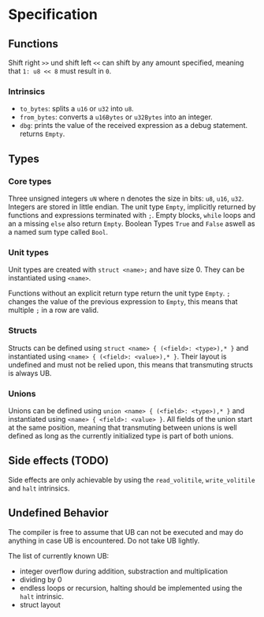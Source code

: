 # Specification

## Functions

Shift right `>>` und shift left `<<` can shift by any amount specified, meaning that `1: u8 << 8` must result in `0`.

### Intrinsics

- `to_bytes`: splits a `u16` or `u32` into `u8`.
- `from_bytes`: converts a `u16Bytes` or `u32Bytes` into an integer.
- `dbg`: prints the value of the received expression as a debug statement.
    returns `Empty`.

## Types

### Core types

Three unsigned integers `uN` where n denotes the size in bits: `u8`, `u16`, `u32`.
Integers are stored in little endian.
The unit type `Empty`, implicitly returned by functions and expressions terminated with `;`.
Empty blocks, `while` loops and an a missing `else` also return `Empty`.
Boolean Types `True` and `False` aswell as a named sum type called `Bool`.

### Unit types

Unit types are created with `struct <name>;` and have size 0. They can be instantiated using `<name>`.

Functions without an explicit return type return the unit type `Empty`.
`;` changes the value of the previous expression to `Empty`,
this means that multiple `;` in a row are valid.

### Structs

Structs can be defined using `struct <name> { (<field>: <type>),* }` and instantiated using `<name> { (<field>: <value>),* }`.
Their layout is undefined and must not be relied upon, this means that transmuting structs is always UB.

### Unions

Unions can be defined using `union <name> { (<field>: <type>),* }` and instantiated using `<name> { <field>: <value> }`.
All fields of the union start at the same position, meaning that transmuting between unions is well defined as long as the currently
initialized type is part of both unions.

## Side effects (TODO)

Side effects are only achievable by using the `read_volitile`, `write_volitile` and `halt` intrinsics.

## Undefined Behavior

The compiler is free to assume that UB can not be executed and may do anything in case UB is encountered.
Do not take UB lightly.

The list of currently known UB:

- integer overflow during addition, substraction and multiplication
- dividing by 0
- endless loops or recursion,
    halting should be implemented using the `halt` intrinsic.
- struct layout
